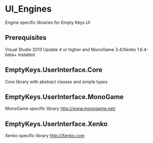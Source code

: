 # UI_Engines
Engine specific libraries for Empty Keys UI

## Prerequisites
Visual Studio 2013 Update 4 or higher and MonoGame 3.4/Xenko 1.6.4-beta+ installed

## EmptyKeys.UserInterface.Core
Core library with abstract classes and simple types

## EmptyKeys.UserInterface.MonoGame
MonoGame specific library
http://www.monogame.net/

## EmptyKeys.UserInterface.Xenko
Xenko specific library 
http://Xenko.com
